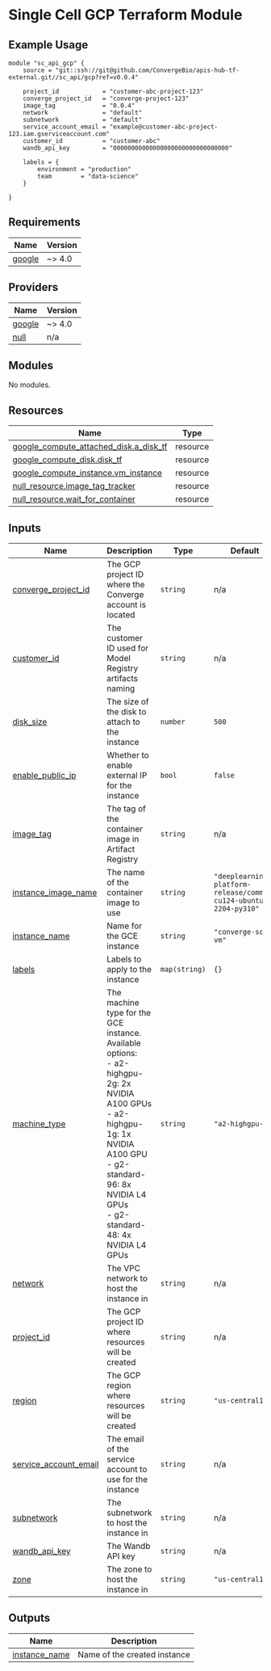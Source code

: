 # Single Cell GCP Terraform Module

## Example Usage

```hcl
module "sc_api_gcp" {
    source = "git::ssh://git@github.com/ConvergeBio/apis-hub-tf-external.git//sc_api/gcp?ref=v0.0.4"

    project_id            = "customer-abc-project-123"
    converge_project_id   = "converge-project-123"
    image_tag             = "0.0.4"
    network               = "default"
    subnetwork            = "default"
    service_account_email = "example@customer-abc-project-123.iam.gserviceaccount.com"    
    customer_id           = "customer-abc"
    wandb_api_key         = "00000000000000000000000000000000"

    labels = {
        environment = "production"
        team        = "data-science" 
    }

}
```

## Requirements

| Name | Version |
|------|---------|
| <a name="requirement_google"></a> [google](#requirement\_google) | ~> 4.0 |

## Providers

| Name | Version |
|------|---------|
| <a name="provider_google"></a> [google](#provider\_google) | ~> 4.0 |
| <a name="provider_null"></a> [null](#provider\_null) | n/a |

## Modules

No modules.

## Resources

| Name | Type |
|------|------|
| [google_compute_attached_disk.a_disk_tf](https://registry.terraform.io/providers/hashicorp/google/latest/docs/resources/compute_attached_disk) | resource |
| [google_compute_disk.disk_tf](https://registry.terraform.io/providers/hashicorp/google/latest/docs/resources/compute_disk) | resource |
| [google_compute_instance.vm_instance](https://registry.terraform.io/providers/hashicorp/google/latest/docs/resources/compute_instance) | resource |
| [null_resource.image_tag_tracker](https://registry.terraform.io/providers/hashicorp/null/latest/docs/resources/resource) | resource |
| [null_resource.wait_for_container](https://registry.terraform.io/providers/hashicorp/null/latest/docs/resources/resource) | resource |

## Inputs

| Name | Description | Type | Default | Required |
|------|-------------|------|---------|:--------:|
| <a name="input_converge_project_id"></a> [converge\_project\_id](#input\_converge\_project\_id) | The GCP project ID where the Converge account is located | `string` | n/a | yes |
| <a name="input_customer_id"></a> [customer\_id](#input\_customer\_id) | The customer ID used for Model Registry artifacts naming | `string` | n/a | yes |
| <a name="input_disk_size"></a> [disk\_size](#input\_disk\_size) | The size of the disk to attach to the instance | `number` | `500` | no |
| <a name="input_enable_public_ip"></a> [enable\_public\_ip](#input\_enable\_public\_ip) | Whether to enable external IP for the instance | `bool` | `false` | no |
| <a name="input_image_tag"></a> [image\_tag](#input\_image\_tag) | The tag of the container image in Artifact Registry | `string` | n/a | yes |
| <a name="input_instance_image_name"></a> [instance\_image\_name](#input\_instance\_image\_name) | The name of the container image to use | `string` | `"deeplearning-platform-release/common-cu124-ubuntu-2204-py310"` | no |
| <a name="input_instance_name"></a> [instance\_name](#input\_instance\_name) | Name for the GCE instance | `string` | `"converge-sc-vm"` | no |
| <a name="input_labels"></a> [labels](#input\_labels) | Labels to apply to the instance | `map(string)` | `{}` | no |
| <a name="input_machine_type"></a> [machine\_type](#input\_machine\_type) | The machine type for the GCE instance. Available options:<br/>  - a2-highgpu-2g: 2x NVIDIA A100 GPUs<br/>  - a2-highgpu-1g: 1x NVIDIA A100 GPU<br/>  - g2-standard-96: 8x NVIDIA L4 GPUs<br/>  - g2-standard-48: 4x NVIDIA L4 GPUs | `string` | `"a2-highgpu-2g"` | no |
| <a name="input_network"></a> [network](#input\_network) | The VPC network to host the instance in | `string` | n/a | yes |
| <a name="input_project_id"></a> [project\_id](#input\_project\_id) | The GCP project ID where resources will be created | `string` | n/a | yes |
| <a name="input_region"></a> [region](#input\_region) | The GCP region where resources will be created | `string` | `"us-central1"` | no |
| <a name="input_service_account_email"></a> [service\_account\_email](#input\_service\_account\_email) | The email of the service account to use for the instance | `string` | n/a | yes |
| <a name="input_subnetwork"></a> [subnetwork](#input\_subnetwork) | The subnetwork to host the instance in | `string` | n/a | yes |
| <a name="input_wandb_api_key"></a> [wandb\_api\_key](#input\_wandb\_api\_key) | The Wandb API key | `string` | n/a | yes |
| <a name="input_zone"></a> [zone](#input\_zone) | The zone to host the instance in | `string` | `"us-central1-a"` | no |

## Outputs

| Name | Description |
|------|-------------|
| <a name="output_instance_name"></a> [instance\_name](#output\_instance\_name) | Name of the created instance |
